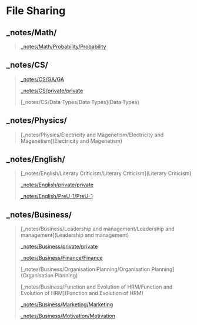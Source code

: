 # File Sharing

## _notes/Math/ 
>[_notes/Math/Probability/Probability](Probability)
>

## _notes/CS/ 
>[_notes/CS/GA/GA](GA)
>
>[_notes/CS/private/private](private)
>
>[_notes/CS/Data Types/Data Types](Data Types)
>

## _notes/Physics/ 
>[_notes/Physics/Electricity and Magenetism/Electricity and Magenetism](Electricity and Magenetism)
>

## _notes/English/ 
>[_notes/English/Literary Criticism/Literary Criticism](Literary Criticism)
>
>[_notes/English/private/private](private)
>
>[_notes/English/PreU-1/PreU-1](PreU-1)
>

## _notes/Business/ 
>[_notes/Business/Leadership and management/Leadership and management](Leadership and management)
>
>[_notes/Business/private/private](private)
>
>[_notes/Business/Finance/Finance](Finance)
>
>[_notes/Business/Organisation  Planning/Organisation  Planning](Organisation  Planning)
>
>[_notes/Business/Function and Evolution of HRM/Function and Evolution of HRM](Function and Evolution of HRM)
>
>[_notes/Business/Marketing/Marketing](Marketing)
>
>[_notes/Business/Motivation/Motivation](Motivation)
>

